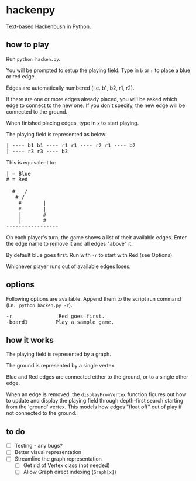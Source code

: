hackenpy
========

Text-based Hackenbush in Python.

how to play
-----------

Run ```python hacken.py```. 

You will be prompted to setup the playing field. Type in ```b``` or ```r``` to place a blue or red edge. 

Edges are automatically numbered (i.e. b1, b2, r1, r2).

If there are one or more edges already placed, you will be asked which edge to connect to the new one. If you don't specify, the new edge will be connected to the ground.

When finished placing edges, type in ```x``` to start playing. 

The playing field is represented as below:
<pre>
| ---- b1 b1 ---- r1 r1 ---- r2 r1 ---- b2
| ---- r3 r3 ---- b3
</pre>

This is equivalent to:
<pre>
| = Blue
# = Red

  #   /
   # /		
	#		|
	#		|
	|		#
	|		#
-----------------
</pre>

On each player's turn, the game shows a list of their available edges. Enter the edge name to remove it and all edges "above" it. 

By default blue goes first. Run with ```-r``` to start with Red (see Options).

Whichever player runs out of available edges loses.

options
-------

Following options are available. Append them to the script run command (i.e. ``` python hacken.py -r```). 

<pre>
-r				 Red goes first.
-board1			Play a sample game.
</pre>

how it works
------------

The playing field is represented by a graph.

The ground is represented by a single vertex. 

Blue and Red edges are connected either to the ground, or to a single other edge.

When an edge is removed, the ```displayFromVertex``` function figures out how to update and display the playing field through depth-first search starting from the 'ground' vertex. This models how edges "float off" out of play if not connected to the ground.

to do
-----

- [ ] Testing - any bugs?
- [ ] Better visual representation
- [ ] Streamline the graph representation
    - [ ] Get rid of Vertex class (not needed)
	- [ ] Allow Graph direct indexing (```Graph[x]```)